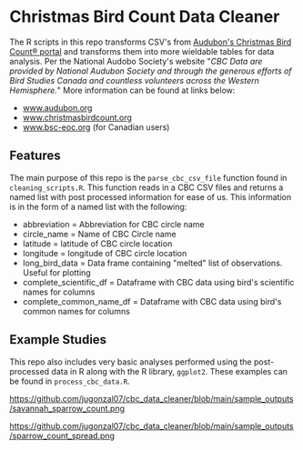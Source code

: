 # Christmas Bird Count Data Cleaner

The R scripts in this repo transforms CSV's from [Audubon's Christmas Bird Count® portal](https://netapp.audubon.org/CBCObservation/Historical/ResultsByCount.aspx) and transforms them into more wieldable tables for data analysis. Per the National Audobo Society's website "*CBC Data are provided by National Audubon Society and through the generous efforts of Bird Studies Canada and countless volunteers across the Western Hemisphere.*" More information can be found at links below:

- www.audubon.org
- www.christmasbirdcount.org
- www.bsc-eoc.org (for Canadian users)

## Features

The main purpose of this repo is the `parse_cbc_csv_file` function found in `cleaning_scripts.R`. This function reads in a CBC CSV files and returns a named list with post processed information for ease of us. This information is in the form of a named list with the following:

- abbreviation = Abbreviation for CBC circle name
- circle_name = Name of CBC Circle name
- latitude = latitude of CBC circle location
- longitude = longitude of CBC circle location
- long_bird_data = Data frame containing "melted" list of observations. Useful for plotting
- complete_scientific_df = Dataframe with CBC data using bird's scientific names for columns
- complete_common_name_df = Dataframe with CBC data using bird's common names for columns


## Example Studies

This repo also includes very basic analyses performed using the post-processed data in R along with the R library, `ggplot2`.
These examples can be found in `process_cbc_data.R`.

https://github.com/jugonzal07/cbc_data_cleaner/blob/main/sample_outputs/savannah_sparrow_count.png

https://github.com/jugonzal07/cbc_data_cleaner/blob/main/sample_outputs/sparrow_count_spread.png


